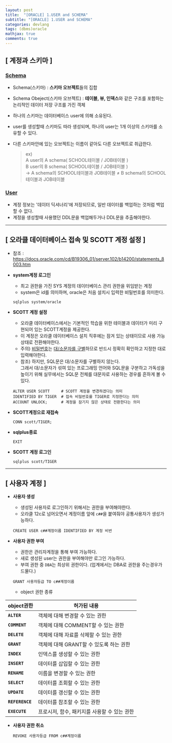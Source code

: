 ```yaml
---
layout: post
title:  "[ORACLE] 1.USER and SCHEMA"
subtitle: "[ORACLE] 1.USER and SCHEMA"
categories: devlang
tags: (dbms)oracle
mathjax: true
comments: true
---
```

## [ 계정과 스키마 ]

### <U>Schema</U>

- Schema(스키마) : <b>스키마 오브젝트</b>들의 집합
- Schema Obeject(스키마 오브젝트) : <b> 테이블, 뷰, 인덱스</b>와 같은 구조를 포함하는 논리적인 데이터 저장 구조를 가진 객체


- 하나의 스키마는 데이터베이스 user에 의해 소유된다.
- user를 생성할때 스키마도 따라 생성되며, 하나의 user는 1개 이상의 스키마를 소유할 수 있다.
- 다른 스키마안에 있는 오브젝트는 이름이 같아도 다른 오브젝트로 취급한다.  
  >  ex)  
  >  A user의 A schema( SCHOOL테이블 / JOB테이블 )  
  >  B user의 B schema( SCHOOL테이블 / JOB테이블 )  
  >  -> A schema의 SCHOOL테이블과 JOB테이블 ≠ B schema의 SCHOOL테이블과 JOB테이블

### <U>User</U>

- 계정 정보는 '데이터 딕셔너리'에 저장되므로, 일반 데이터를 백업하는 것처럼 백업할 수 없다.
- 계정을 생성할때 사용했던 DDL문을 백업해두거나 DDL문을 추출해야한다.

---
## [ 오라클 데이터베이스 접속 및 SCOTT 계정 설정 ]
- 참조 : https://docs.oracle.com/cd/B19306_01/server.102/b14200/statements_8003.htm


- <b>system계정 로그인</b>
    - 최고 권한을 가진 SYS 계정의 데이터베이스 관리 권한을 위임받는 계정
    - system은 id를 의미하며, oracle은 처음 설치시 입력한 비밀번호를 의미한다.
    ```
    sqlplus system/oracle
    ```


- <b>SCOTT 계정 설정</b>
    - 오라클 데이터베이스에서는 기본적인 학습을 위한 테이블과 데이터가 미리 구현되어 있는 SCOTT계정을 제공한다.
    - 이 계정은 오라클 데이터베이스 설치 직후에는 잠겨 있는 상태이므로 사용 가능 상태로 전환해야한다.
    - 주의) <U>비밀번호</U>는 <U>대/소문자를 구별</U>하므로 반드시 정확히 확인하고 지정한 대로 입력해야한다.  
    - 참조) 하지만, SQL문은 대/소문자를 구별하지 않는다.  
    그래서 대/소문자가 섞여 있는 프로그래밍 언어와 SQL문을 구분하고 가독성을 높이기 위해 실무에서는 SQL문 전체를 대문자로 사용하는 경우를 흔하게 볼 수 있다.
    ```
    ALTER USER SCOTT     # SCOTT 계정을 변경하겠다는 의미
    IDENTIFIED BY TIGER  # 접속 비밀번호를 TIGER로 지정한다는 의미
    ACCOUNT UNLOCK;      # 계정을 잠기지 않은 상태로 전환한다는 의미
    ```
    
    
- <b>SCOTT계정으로 재접속</b>
    
    ```
    CONN scott/TIGER;
    ```

- <b>sqlplus종료</b>
    ```
    EXIT
    ```

- <b>SCOTT 계정 로그인</b>
    ```
    sqlplus scott/TIGER
    ```

---
## [ 사용자 계정 ]

- <b>사용자 생성</b>
    - 생성된 사용자로 로그인하기 위해서는 권한을 부여해야한다.
    - 오라클 12c로 넘어오면서 계정이름 앞에 `c##`을 붙여줘야 공통사용자가 생성가능하다.
   
    ```
    CREATE USER c##계정이름 IDENTIFIED BY 계정 비번
    ```

- <b>사용자 권한 부여</b>
    - 권한은 관리자계정을 통해 부여 가능하다.
    - 새로 생성된 user는 권한을 부여해야만 로그인 가능하다.
    - 부여 권한 중 `DBA`는 최상위 권한이다. (업계에서는 DBA로 권한을 주는경우가 드물다.)

    ```
    GRANT 사용자등급 TO c##계정이름
    ```
    
    - object 권한 종류
    
    
|object권한|허가된 내용|
|---|---|
|<b>`ALTER`</b>|객체에 대해 변경할 수 있는 권한|
|<b>`COMMENT`</b>|객체에 대해 COMMENT할 수 있는 권한|
|<b>`DELETE`</b>|객체에 대해 자료를 삭제할 수 있는 권한|
|<b>`GRANT`</b>|객체에 대해 GRANT할 수 있도록 하는 권한|
|<b>`INDEX`</b>|인덱스를 생성할 수 있는 권한|
|<b>`INSERT`</b>|데이터를 삽입할 수 있는 권한|
|<b>`RENAME`</b>|이름을 변경할 수 있는 권한|
|<b>`SELECT`</b>|데이터를 조회할 수 있는 권한|
|<b>`UPDATE`</b>|데이터를 갱신할 수 있는 권한|
|<b>`REFERENCE`</b>|데이터를 참조할 수 있는 권한|
|<b>`EXECUTE`</b>|프로시저, 함수, 패키지를 사용할 수 있는 권한|

- <b>사용자 권한 취소</b>
   ```
   REVOKE 사용자등급 FROM c##계정이름
   ```



